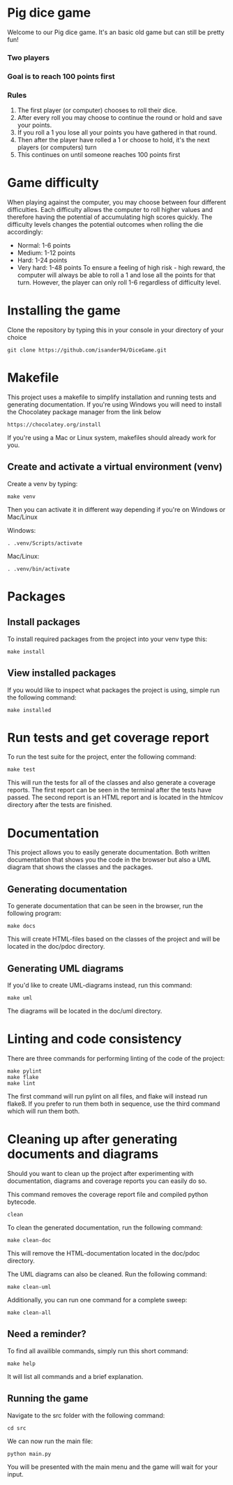 # Pig dice game
Welcome to our Pig dice game. It's an basic old game but can still be pretty fun!
### Two players

### Goal is to reach 100 points first

### Rules
1. The first player (or computer) chooses to roll their dice.
2. After every roll you may choose to continue the round or hold and save your points.
3. If you roll a 1 you lose all your points you have gathered in that round.
4. Then after the player have rolled a 1 or choose to hold, it's the next players (or computers) turn
5. This continues on until someone reaches 100 points first

# Game difficulty
When playing against the computer, you may choose between four different difficulties. Each difficulty
allows the computer to roll higher values and therefore having the potential of accumulating high scores quickly.
The difficulty levels changes the potential outcomes when rolling the die accordingly:
* Normal: 1-6 points
* Medium: 1-12 points
* Hard: 1-24 points
* Very hard: 1-48 points
To ensure a feeling of high risk - high reward, the computer will always be able to roll a 1 and lose all the points
for that turn.
However, the player can only roll 1-6 regardless of difficulty level.

# Installing the game
Clone the repository by typing this in your console in your directory of your choice

    git clone https://github.com/isander94/DiceGame.git

# Makefile
This project uses a makefile to simplify installation and running tests and generating documentation.
If you're using Windows you will need to install the Chocolatey package manager from the link below
    
    https://chocolatey.org/install

If you're using a Mac or Linux system, makefiles should already work for you.

## Create and activate a virtual environment (venv)

Create a venv by typing:

    make venv

Then you can activate it in different way depending if you're on Windows or Mac/Linux

Windows:

    . .venv/Scripts/activate

Mac/Linux:

    . .venv/bin/activate

# Packages
## Install packages
To install required packages from the project into your venv type this:

    make install

## View installed packages

If you would like to inspect what packages the project is using, simple run the following command:

    make installed

# Run tests and get coverage report

To run the test suite for the project, enter the following command:

    make test

This will run the tests for all of the classes and also generate a coverage reports.
The first report can be seen in the terminal after the tests have passed. The second report is an HTML report and is located
in the htmlcov directory after the tests are finished.

# Documentation
This project allows you to easily generate documentation. Both written documentation that shows you the code in the browser
but also a UML diagram that shows the classes and the packages.

## Generating documentation

To generate documentation that can be seen in the browser, run the following program:

    make docs

This will create HTML-files based on the classes of the project and will be located in the doc/pdoc directory.

## Generating UML diagrams

If you'd like to create UML-diagrams instead, run this command:

    make uml

The diagrams will be located in the doc/uml directory.

# Linting and code consistency
There are three commands for performing linting of the code of the project:

    make pylint
    make flake
    make lint

The first command will run pylint on all files, and flake will instead run flake8. If you prefer to run them both in sequence,
use the third command which will run them both.

# Cleaning up after generating documents and diagrams
Should you want to clean up the project after experimenting with documentation, diagrams and coverage reports you can easily do so.

This command removes the coverage report file and compiled python bytecode.

    clean

To clean the generated documentation, run the following command:

    make clean-doc

This will remove the HTML-documentation located in the doc/pdoc directory.

The UML diagrams can also be cleaned. Run the following command:

    make clean-uml

Additionally, you can run one command for a complete sweep:

    make clean-all

## Need a reminder?
To find all availible commands, simply run this short command:

    make help

It will list all commands and a brief explanation.

## Running the game
Navigate to the src folder with the following command:

    cd src

We can now run the main file:

    python main.py

You will be presented with the main menu and the game will wait for your input.
